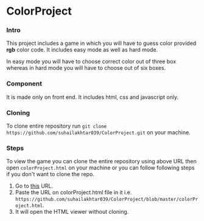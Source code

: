 # ColorProject

### Intro
This project includes a game in which you will have to guess color provided **rgb** color code. It includes easy mode as well as hard mode.


In easy mode you will have to choose correct color out of three box whereas in hard mode you will have to choose out of six boxes.

### Component
It is made only on front end. It includes html, css and javascript only.

### Cloning
To clone entire repository run `git clone https://github.com/suhailakhtar039/ColorProject.git` on your machine.

### Steps
To view the game you can clone the entire repository using above URL then open `colorProject.html` on your machine or you can follow following steps if you don't want to clone the repo.

1. Go to [this](http://htmlpreview.github.io/)  URL.
2. Paste the URL on colorProject.html file in it i.e. `https://github.com/suhailakhtar039/ColorProject/blob/master/colorProject.html`.
3. It will open the HTML viewer without cloning.

